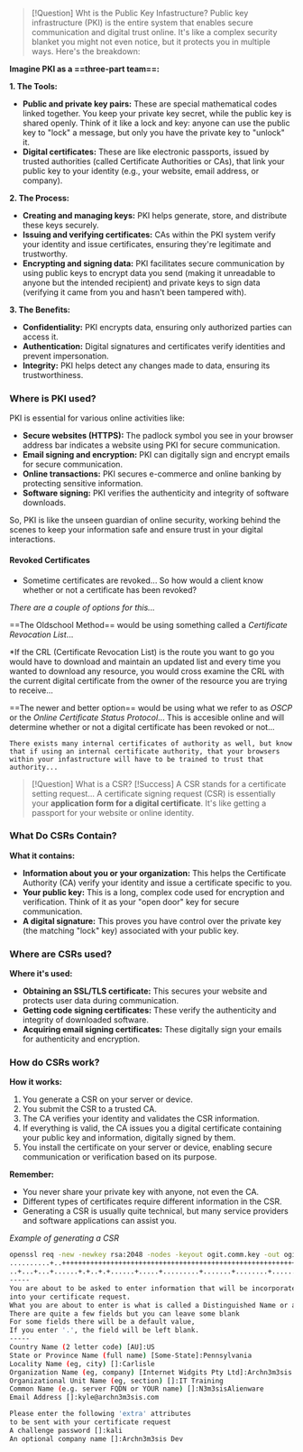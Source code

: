 >[!Question] Wht is the Public Key Infastructure?
>Public key infrastructure (PKI) is the entire system that enables secure communication and digital trust online. It's like a complex security blanket you might not even notice, but it protects you in multiple ways. Here's the breakdown:

**Imagine PKI as a ==three-part team==:**

**1. The Tools:**
- **Public and private key pairs:** These are special mathematical codes linked together. You keep your private key secret, while the public key is shared openly. Think of it like a lock and key: anyone can use the public key to "lock" a message, but only you have the private key to "unlock" it.
- **Digital certificates:** These are like electronic passports, issued by trusted authorities (called Certificate Authorities or CAs), that link your public key to your identity (e.g., your website, email address, or company).

**2. The Process:**
- **Creating and managing keys:** PKI helps generate, store, and distribute these keys securely.
- **Issuing and verifying certificates:** CAs within the PKI system verify your identity and issue certificates, ensuring they're legitimate and trustworthy.
- **Encrypting and signing data:** PKI facilitates secure communication by using public keys to encrypt data you send (making it unreadable to anyone but the intended recipient) and private keys to sign data (verifying it came from you and hasn't been tampered with).

**3. The Benefits:**
- **Confidentiality:** PKI encrypts data, ensuring only authorized parties can access it.
- **Authentication:** Digital signatures and certificates verify identities and prevent impersonation.
- **Integrity:** PKI helps detect any changes made to data, ensuring its trustworthiness.

### Where is PKI used?
PKI is essential for various online activities like:

- **Secure websites (HTTPS):** The padlock symbol you see in your browser address bar indicates a website using PKI for secure communication.
- **Email signing and encryption:** PKI can digitally sign and encrypt emails for secure communication.
- **Online transactions:** PKI secures e-commerce and online banking by protecting sensitive information.
- **Software signing:** PKI verifies the authenticity and integrity of software downloads.

So, PKI is like the unseen guardian of online security, working behind the scenes to keep your information safe and ensure trust in your digital interactions.


#### Revoked Certificates 
- Sometime certificates are revoked... So how would a client know whether or not a certificate has been revoked?

*There are a couple of options for this...*

==The Oldschool Method== would be using something called a *Certificate Revocation List*... 

*If the CRL (Certificate Revocation List) is the route you want to go you would have to download and maintain an updated list and every time you wanted to download any resource, you would cross examine the CRL with the current digital certificate from the owner of the resource you are trying to receive... 

==The newer and better option== would be using what we refer to as *OSCP* or the *Online Certificate Status Protocol*... This is accesible online and will determine whether or not a digital certificate has been revoked or not... 

`There exists many internal certificates of authority as well, but know that if using an internal certificate authority, that your browsers within your infastructure will have to be trained to trust that authority...`

>[!Question] What is a CSR?
>[!Success] A CSR stands for a certificate setting request... A certificate signing request (CSR) is essentially your **application form for a digital certificate**. It's like getting a passport for your website or online identity.

### What Do CSRs Contain?
**What it contains:**

- **Information about you or your organization:** This helps the Certificate Authority (CA) verify your identity and issue a certificate specific to you.
- **Your public key:** This is a long, complex code used for encryption and verification. Think of it as your "open door" key for secure communication.
- **A digital signature:** This proves you have control over the private key (the matching "lock" key) associated with your public key.

### Where are CSRs used?
**Where it's used:**

- **Obtaining an SSL/TLS certificate:** This secures your website and protects user data during communication.
- **Getting code signing certificates:** These verify the authenticity and integrity of downloaded software.
- **Acquiring email signing certificates:** These digitally sign your emails for authenticity and encryption.

### How do CSRs work?
**How it works:**

1. You generate a CSR on your server or device.
2. You submit the CSR to a trusted CA.
3. The CA verifies your identity and validates the CSR information.
4. If everything is valid, the CA issues you a digital certificate containing your public key and information, digitally signed by them.
5. You install the certificate on your server or device, enabling secure communication or verification based on its purpose.

**Remember:**

- You never share your private key with anyone, not even the CA.
- Different types of certificates require different information in the CSR.
- Generating a CSR is usually quite technical, but many service providers and software applications can assist you.

*Example of generating a CSR*

```bash
openssl req -new -newkey rsa:2048 -nodes -keyout ogit.comm.key -out ogit.com.csr
..........+..+++++++++++++++++++++++++++++++++++++++++++++++++++++++++++++++++*..........+.+.....+............+............+.........+....+..+.....................+...+.+.........+..+....+.........+......+......+++++++++++++++++++++++++++++++++++++++++++++++++++++++++++++++++*............+...+.....+.+..+.......+...+........+....+.....+.+...........+....+......+.....+...+...+....+.....+....+..+.......+..+.+.................+.+..+...+.......+...+...........+.+..+.......+........+.+.....+....+.....+.......+...........+.......+......+.........+.....+++++++++++++++++++++++++++++++++++++++++++++++++++++++++++++++++
..+...+...+......+.+..+.+......+.....+.........+.......+........+.......+........+.......+.........+...+........+++++++++++++++++++++++++++++++++++++++++++++++++++++++++++++++++*....+......+.....+....+++++++++++++++++++++++++++++++++++++++++++++++++++++++++++++++++*....+..+...+......+......+.......+..+.................................+.+.....................+...+...+..+...+...+.+..................+...+.....+..................+....+.....+..........+.....+.+.....+......+.+.....+...+......+.........+..........+.....+......+......+...............+.......+...+...+..+...+.+...+......+............+..+...+.......+..+...+...+...+.......+.....+...+.......+..+.......+...........+.......+...............+..+.+.........+......+....................+....+.....+.........+......+...+.+..+.......+......+......+......+..+..........+.....+......+.+......+...+..+...+.+......+.....+...+.......+...+..+.........+.............+..+...+.+..+...+............+..........+.........+...........+.........+.+..+.......+........................+......+++++++++++++++++++++++++++++++++++++++++++++++++++++++++++++++++
-----
You are about to be asked to enter information that will be incorporated
into your certificate request.
What you are about to enter is what is called a Distinguished Name or a DN.
There are quite a few fields but you can leave some blank
For some fields there will be a default value,
If you enter '.', the field will be left blank.
-----
Country Name (2 letter code) [AU]:US
State or Province Name (full name) [Some-State]:Pennsylvania
Locality Name (eg, city) []:Carlisle
Organization Name (eg, company) [Internet Widgits Pty Ltd]:Archn3m3sis Development
Organizational Unit Name (eg, section) []:IT Training 
Common Name (e.g. server FQDN or YOUR name) []:N3m3sisAlienware
Email Address []:kyle@archn3m3sis.com

Please enter the following 'extra' attributes
to be sent with your certificate request
A challenge password []:kali
An optional company name []:Archn3m3sis Dev
```
